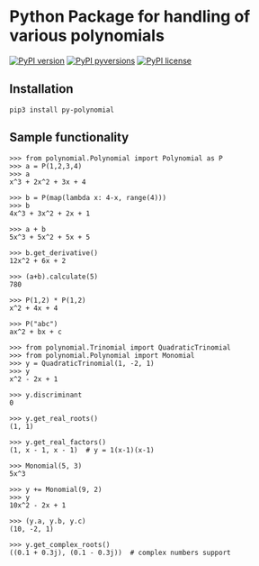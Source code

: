 # Python Package for handling of various polynomials

[![PyPI version](https://badge.fury.io/py/py-polynomial.svg)](https://badge.fury.io/py/py-polynomial)
[![PyPI pyversions](https://img.shields.io/pypi/pyversions/ansicolortags.svg)](https://pypi.python.org/pypi/ansicolortags/)
[![PyPI license](https://img.shields.io/pypi/l/ansicolortags.svg)](https://pypi.python.org/pypi/ansicolortags/)

## Installation
`pip3 install py-polynomial`

## Sample functionality
``` pycon
>>> from polynomial.Polynomial import Polynomial as P
>>> a = P(1,2,3,4)
>>> a
x^3 + 2x^2 + 3x + 4

>>> b = P(map(lambda x: 4-x, range(4)))
>>> b
4x^3 + 3x^2 + 2x + 1

>>> a + b
5x^3 + 5x^2 + 5x + 5

>>> b.get_derivative()
12x^2 + 6x + 2

>>> (a+b).calculate(5)
780

>>> P(1,2) * P(1,2)
x^2 + 4x + 4

>>> P("abc")
ax^2 + bx + c
```

``` pycon
>>> from polynomial.Trinomial import QuadraticTrinomial
>>> from polynomial.Polynomial import Monomial
>>> y = QuadraticTrinomial(1, -2, 1)
>>> y
x^2 - 2x + 1

>>> y.discriminant
0

>>> y.get_real_roots()
(1, 1)

>>> y.get_real_factors()
(1, x - 1, x - 1)  # y = 1(x-1)(x-1)

>>> Monomial(5, 3)
5x^3

>>> y += Monomial(9, 2)
>>> y
10x^2 - 2x + 1

>>> (y.a, y.b, y.c)
(10, -2, 1)

>>> y.get_complex_roots()
((0.1 + 0.3j), (0.1 - 0.3j))  # complex numbers support
```
